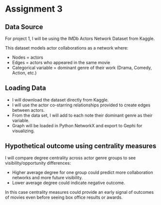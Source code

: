 # Assignment 3

## Data Source
For project 1, I will be using the IMDb Actors Network Dataset from Kaggle.

This dataset models actor collaborations as a network where:  
- Nodes = actors  
- Edges = actors who appeared in the same movie  
- Categorical variable = dominant genre of their work (Drama, Comedy, Action, etc.)  

## Loading Data
- I will download the dataset directly from Kaggle.  
- I will use the actor co-starring relationships provided to create edges between actors.  
- From the data set, I will add to each note their dominant genre as their variable.
- Graph will be loaded in Python NetworkX and export to Gephi for visualizing.  

## Hypothetical outcome using centrality measures
I will compare degree centrality across actor genre groups to see visibility/opportunity differences:  
- Higher average degree for one group could predict more collaboration networks and more future visibility.  
- Lower average degree could indicate negative outcome.  

In this case centrality measures could provide an early signal of outcomes of movies even before seeing box office results or awards.  
